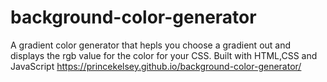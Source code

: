 # background-color-generator

A gradient color generator that hepls you choose a gradient out and displays the rgb value for the color for your CSS.
Built with HTML,CSS and JavaScript
https://princekelsey.github.io/background-color-generator/
